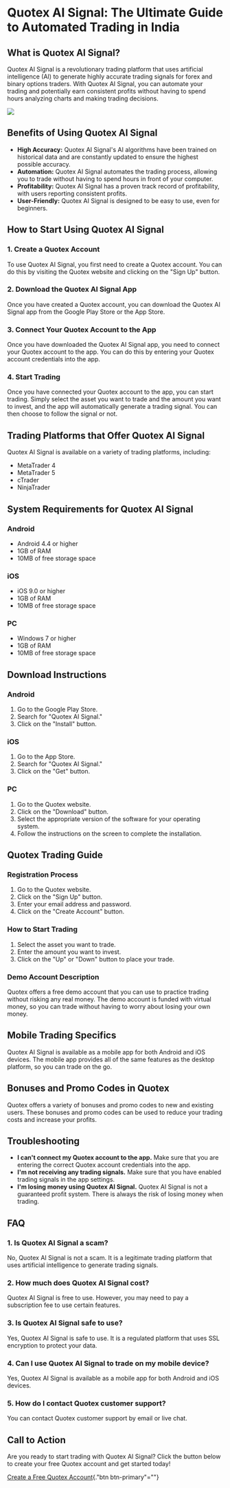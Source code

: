 # Quotex AI Signal: The Ultimate Guide to Automated Trading in India

## What is Quotex AI Signal?

Quotex AI Signal is a revolutionary trading platform that uses
artificial intelligence (AI) to generate highly accurate trading signals
for forex and binary options traders. With Quotex AI Signal, you can
automate your trading and potentially earn consistent profits without
having to spend hours analyzing charts and making trading decisions.

[![](https://static.quotex.io/files/4_en/300_250.jpg)](https://traff.sbs/brokerqxlid)

## Benefits of Using Quotex AI Signal

-   **High Accuracy:** Quotex AI Signal\'s AI algorithms have been
    trained on historical data and are constantly updated to ensure the
    highest possible accuracy.
-   **Automation:** Quotex AI Signal automates the trading process,
    allowing you to trade without having to spend hours in front of your
    computer.
-   **Profitability:** Quotex AI Signal has a proven track record of
    profitability, with users reporting consistent profits.
-   **User-Friendly:** Quotex AI Signal is designed to be easy to use,
    even for beginners.

## How to Start Using Quotex AI Signal

### 1. Create a Quotex Account

To use Quotex AI Signal, you first need to create a Quotex account. You
can do this by visiting the Quotex website and clicking on the "Sign
Up" button.

### 2. Download the Quotex AI Signal App

Once you have created a Quotex account, you can download the Quotex AI
Signal app from the Google Play Store or the App Store.

### 3. Connect Your Quotex Account to the App

Once you have downloaded the Quotex AI Signal app, you need to connect
your Quotex account to the app. You can do this by entering your Quotex
account credentials into the app.

### 4. Start Trading

Once you have connected your Quotex account to the app, you can start
trading. Simply select the asset you want to trade and the amount you
want to invest, and the app will automatically generate a trading
signal. You can then choose to follow the signal or not.

## Trading Platforms that Offer Quotex AI Signal

Quotex AI Signal is available on a variety of trading platforms,
including:

-   MetaTrader 4
-   MetaTrader 5
-   cTrader
-   NinjaTrader

## System Requirements for Quotex AI Signal

### Android

-   Android 4.4 or higher
-   1GB of RAM
-   10MB of free storage space

### iOS

-   iOS 9.0 or higher
-   1GB of RAM
-   10MB of free storage space

### PC

-   Windows 7 or higher
-   1GB of RAM
-   10MB of free storage space

## Download Instructions

### Android

1.  Go to the Google Play Store.
2.  Search for "Quotex AI Signal."
3.  Click on the "Install" button.

### iOS

1.  Go to the App Store.
2.  Search for "Quotex AI Signal."
3.  Click on the "Get" button.

### PC

1.  Go to the Quotex website.
2.  Click on the "Download" button.
3.  Select the appropriate version of the software for your operating
    system.
4.  Follow the instructions on the screen to complete the installation.

## Quotex Trading Guide

### Registration Process

1.  Go to the Quotex website.
2.  Click on the "Sign Up" button.
3.  Enter your email address and password.
4.  Click on the "Create Account" button.

### How to Start Trading

1.  Select the asset you want to trade.
2.  Enter the amount you want to invest.
3.  Click on the "Up" or "Down" button to place your trade.

### Demo Account Description

Quotex offers a free demo account that you can use to practice trading
without risking any real money. The demo account is funded with virtual
money, so you can trade without having to worry about losing your own
money.

## Mobile Trading Specifics

Quotex AI Signal is available as a mobile app for both Android and iOS
devices. The mobile app provides all of the same features as the desktop
platform, so you can trade on the go.

## Bonuses and Promo Codes in Quotex

Quotex offers a variety of bonuses and promo codes to new and existing
users. These bonuses and promo codes can be used to reduce your trading
costs and increase your profits.

## Troubleshooting

-   **I can\'t connect my Quotex account to the app.** Make sure that
    you are entering the correct Quotex account credentials into the
    app.
-   **I\'m not receiving any trading signals.** Make sure that you have
    enabled trading signals in the app settings.
-   **I\'m losing money using Quotex AI Signal.** Quotex AI Signal is
    not a guaranteed profit system. There is always the risk of losing
    money when trading.

## FAQ

### 1. Is Quotex AI Signal a scam?

No, Quotex AI Signal is not a scam. It is a legitimate trading platform
that uses artificial intelligence to generate trading signals.

### 2. How much does Quotex AI Signal cost?

Quotex AI Signal is free to use. However, you may need to pay a
subscription fee to use certain features.

### 3. Is Quotex AI Signal safe to use?

Yes, Quotex AI Signal is safe to use. It is a regulated platform that
uses SSL encryption to protect your data.

### 4. Can I use Quotex AI Signal to trade on my mobile device?

Yes, Quotex AI Signal is available as a mobile app for both Android and
iOS devices.

### 5. How do I contact Quotex customer support?

You can contact Quotex customer support by email or live chat.

## Call to Action

Are you ready to start trading with Quotex AI Signal? Click the button
below to create your free Quotex account and get started today!

[Create a Free Quotex
Account](\%22https://traff.sbs/brokerqxlid\%22){."btn
btn-primary"=""}

